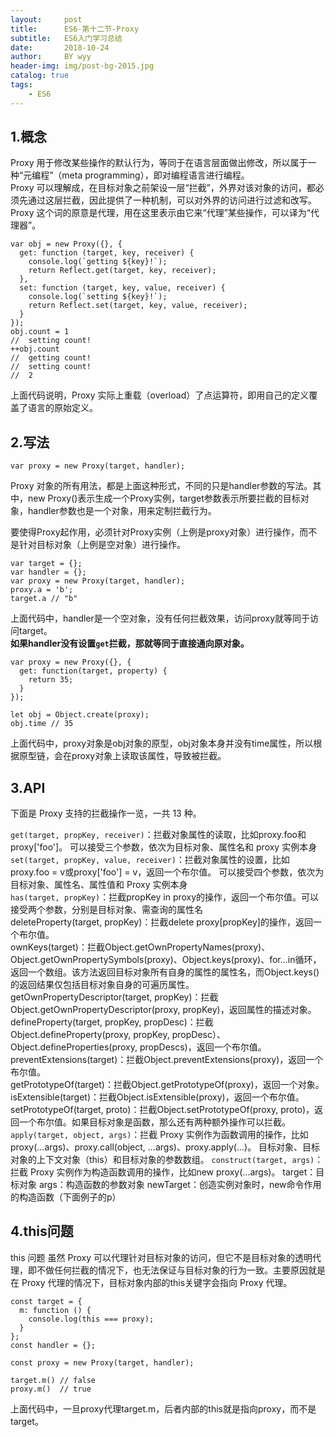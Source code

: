 ```yaml
---
layout:     post   				
title:      ES6-第十二节-Proxy
subtitle:   ES6入门学习总结  
date:       2018-10-24			
author:     BY wyy						
header-img: img/post-bg-2015.jpg 	
catalog: true 					
tags:					
    - ES6
---
```

## 1.概念   
Proxy 用于修改某些操作的默认行为，等同于在语言层面做出修改，所以属于一种“元编程”（meta programming），即对编程语言进行编程。  
Proxy 可以理解成，在目标对象之前架设一层“拦截”，外界对该对象的访问，都必须先通过这层拦截，因此提供了一种机制，可以对外界的访问进行过滤和改写。Proxy 这个词的原意是代理，用在这里表示由它来“代理”某些操作，可以译为“代理器”。
```
var obj = new Proxy({}, {
  get: function (target, key, receiver) {
    console.log(`getting ${key}!`);
    return Reflect.get(target, key, receiver);
  },
  set: function (target, key, value, receiver) {
    console.log(`setting ${key}!`);
    return Reflect.set(target, key, value, receiver);
  }
});
obj.count = 1
//  setting count!
++obj.count
//  getting count!
//  setting count!
//  2
```
上面代码说明，Proxy 实际上重载（overload）了点运算符，即用自己的定义覆盖了语言的原始定义。  

## 2.写法
```
var proxy = new Proxy(target, handler);
```
Proxy 对象的所有用法，都是上面这种形式，不同的只是handler参数的写法。其中，new Proxy()表示生成一个Proxy实例，target参数表示所要拦截的目标对象，handler参数也是一个对象，用来定制拦截行为。

要使得Proxy起作用，必须针对Proxy实例（上例是proxy对象）进行操作，而不是针对目标对象（上例是空对象）进行操作。
```
var target = {};
var handler = {};
var proxy = new Proxy(target, handler);
proxy.a = 'b';
target.a // "b"
```
上面代码中，handler是一个空对象，没有任何拦截效果，访问proxy就等同于访问target。  
**如果handler没有设置`get`拦截，那就等同于直接通向原对象。**

```
var proxy = new Proxy({}, {
  get: function(target, property) {
    return 35;
  }
});

let obj = Object.create(proxy);
obj.time // 35
```
上面代码中，proxy对象是obj对象的原型，obj对象本身并没有time属性，所以根据原型链，会在proxy对象上读取该属性，导致被拦截。

## 3.API
下面是 Proxy 支持的拦截操作一览，一共 13 种。

`get(target, propKey, receiver)`：拦截对象属性的读取，比如proxy.foo和proxy['foo']。  可以接受三个参数，依次为目标对象、属性名和 proxy 实例本身  
`set(target, propKey, value, receiver)`：拦截对象属性的设置，比如proxy.foo = v或proxy['foo'] = v，返回一个布尔值。  可以接受四个参数，依次为目标对象、属性名、属性值和 Proxy 实例本身   
`has(target, propKey)`：拦截propKey in proxy的操作，返回一个布尔值。可以接受两个参数，分别是目标对象、需查询的属性名       
deleteProperty(target, propKey)：拦截delete proxy[propKey]的操作，返回一个布尔值。   
ownKeys(target)：拦截Object.getOwnPropertyNames(proxy)、Object.getOwnPropertySymbols(proxy)、Object.keys(proxy)、for...in循环，返回一个数组。该方法返回目标对象所有自身的属性的属性名，而Object.keys()的返回结果仅包括目标对象自身的可遍历属性。  
getOwnPropertyDescriptor(target, propKey)：拦截Object.getOwnPropertyDescriptor(proxy, propKey)，返回属性的描述对象。  
defineProperty(target, propKey, propDesc)：拦截Object.defineProperty(proxy, propKey, propDesc）、Object.defineProperties(proxy, propDescs)，返回一个布尔值。  
preventExtensions(target)：拦截Object.preventExtensions(proxy)，返回一个布尔值。  
getPrototypeOf(target)：拦截Object.getPrototypeOf(proxy)，返回一个对象。  
isExtensible(target)：拦截Object.isExtensible(proxy)，返回一个布尔值。  
setPrototypeOf(target, proto)：拦截Object.setPrototypeOf(proxy, proto)，返回一个布尔值。如果目标对象是函数，那么还有两种额外操作可以拦截。  
`apply(target, object, args)`：拦截 Proxy 实例作为函数调用的操作，比如proxy(...args)、proxy.call(object, ...args)、proxy.apply(...)。 目标对象、目标对象的上下文对象（this）和目标对象的参数数组。 
`construct(target, args)`：拦截 Proxy 实例作为构造函数调用的操作，比如new proxy(...args)。   target：目标对象 args：构造函数的参数对象 newTarget：创造实例对象时，new命令作用的构造函数（下面例子的p）  

## 4.this问题
this 问题
虽然 Proxy 可以代理针对目标对象的访问，但它不是目标对象的透明代理，即不做任何拦截的情况下，也无法保证与目标对象的行为一致。主要原因就是在 Proxy 代理的情况下，目标对象内部的this关键字会指向 Proxy 代理。
```
const target = {
  m: function () {
    console.log(this === proxy);
  }
};
const handler = {};

const proxy = new Proxy(target, handler);

target.m() // false
proxy.m()  // true
```
上面代码中，一旦proxy代理target.m，后者内部的this就是指向proxy，而不是target。
